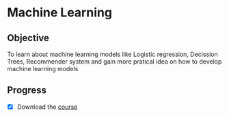 # Machine Learning

## Objective 
To learn about machine learning models like Logistic regression, Decission Trees, Recommender system and gain more pratical idea on how to develop machine learning models 

## Progress
- [x] Download the [course](https://www.coursera.org/specializations/machine-learning-introduction?action=enroll)
